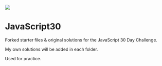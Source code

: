 ﻿![](https://javascript30.com/images/JS3-social-share.png)

# JavaScript30

Forked starter files & original solutions for the JavaScript 30 Day Challenge.

My own solutions will be added in each folder.

Used for practice.
